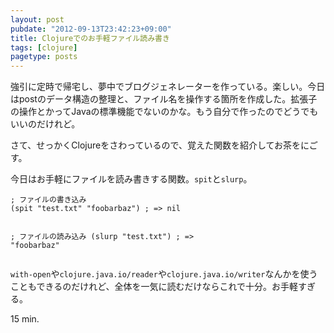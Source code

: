 ```yaml
---
layout: post
pubdate: "2012-09-13T23:42:23+09:00"
title: Clojureでのお手軽ファイル読み書き
tags: [clojure]
pagetype: posts
---
```

強引に定時で帰宅し、夢中でブログジェネレーターを作っている。楽しい。今日はpostのデータ構造の整理と、ファイル名を操作する箇所を作成した。拡張子の操作とかってJavaの標準機能でないのかな。もう自分で作ったのでどうでもいいのだけれど。

さて、せっかくClojureをさわっているので、覚えた関数を紹介してお茶をにごす。

今日はお手軽にファイルを読み書きする関数。`spit`と`slurp`。

<div><script src="https://gist.github.com/3714826.js?file=spit-and-slurp.clj"></script><noscript><pre><code>; ファイルの書き込み
(spit &quot;test.txt&quot; &quot;foobarbaz&quot;) ; =&gt; nil

; ファイルの読み込み
(slurp &quot;test.txt&quot;) ; =&gt; &quot;foobarbaz&quot;</code></pre></noscript></div>

`with-open`や`clojure.java.io/reader`や`clojure.java.io/writer`なんかを使うこともできるのだけれど、全体を一気に読むだけならこれで十分。お手軽すぎる。

15 min.
